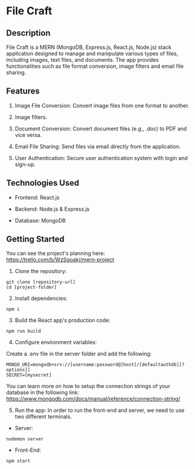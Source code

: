 # File Craft

## Description
File Craft is a MERN (MongoDB, Express.js, React.js, Node.js) stack application designed to manage and manipulate various types of files, including images, text files, and documents. The app provides functionalities such as file format conversion, image filters and email file sharing.

## Features
1. Image File Conversion:
Convert image files from one format to another.

2. Image filters.

3. Document Conversion:
Convert document files (e.g., .doc) to PDF and vice versa.

4. Email File Sharing:
Send files via email directly from the application.

5. User Authentication:
Secure user authentication system with login and sign-up.

## Technologies Used
- Frontend:
React.js

- Backend:
Node.js & Express.js

- Database:
MongoDB


## Getting Started
You can see the project's planning here: https://trello.com/b/WzSgoakj/mern-project

1. Clone the repository:
```
git clone [repository-url]
cd [project-folder]
```

2. Install dependencies:
```
npm i
```

3. Build the React app's production code:
```
npm run build
```

4. Configure environment variables:

Create a .env file in the server folder and add the following:
``` .env
MONGO_URI=mongodb+srv://[username:password@]host[/[defaultauthdb][?options]]
SECRET=[mysecret]
```
You can learn more on how to setup the connection strings of your database in the following link:
https://www.mongodb.com/docs/manual/reference/connection-string/

5. Run the app:
In order to run the front-end and server, we need to use two different terminals.
- Server:
```
nodemon server
```
- Front-End:
```
npm start
```
